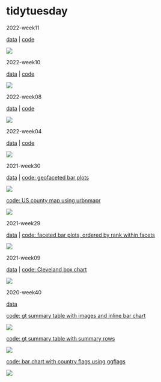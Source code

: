# tidytuesday

2022-week11

[data](https://github.com/rfordatascience/tidytuesday/blob/master/data/2022/2022-03-15/readme.md) | [code](https://github.com/lynleyaldridge/tidytuesday/blob/main/2022/2022-week11/colorpalettepackages.R)

![](2022/2022-week11/colorpalettepackages.png)

2022-week10

[data](https://github.com/rfordatascience/tidytuesday/blob/master/data/2022/2022-03-08/readme.md) | [code](https://github.com/lynleyaldridge/tidytuesday/blob/main/2022/2022-week10/youngpeoplewithfeweropportunities.R)

![](2022/2022-week10/youngpeoplewithfeweropportunities.png)

2022-week08

[data](https://github.com/rfordatascience/tidytuesday/blob/master/data/2022/2022-02-22/readme.md) | [code](https://github.com/lynleyaldridge/tidytuesday/blob/main/2022/2022-week08/americas.R)

![](2022/2022-week08/globalfreedom_Americas_2022.png)

2022-week04

[data](https://github.com/rfordatascience/tidytuesday/blob/master/data/2022/2022-01-25/readme.md) | [code](https://github.com/lynleyaldridge/tidytuesday/blob/main/2022/2022-week04/top10twoplayergames.R)

![](2022/2022-week04/top10exactly2players.png)

2021-week30

[data](https://github.com/rfordatascience/tidytuesday/tree/master/data/2021/2021-07-20) | [code: geofaceted bar plots](https://github.com/lynleyaldridge/tidytuesday/blob/main/2021/2021-week30/drought_state.R)

![](2021/2021-week30/drought_state.png)

[code: US county map using urbnmapr](https://github.com/lynleyaldridge/tidytuesday/blob/main/2021/2021-week30/drought_county_map.R)

![](2021/2021-week30/drought_county_map.png)

2021-week29

[data](https://github.com/rfordatascience/tidytuesday/tree/master/data/2021/2021-07-13) | [code: faceted bar plots, ordered by rank within facets](https://github.com/lynleyaldridge/tidytuesday/blob/main/2021/2021-week29/motive_decade.R)

![](2021/2021-week29/motive_decade.png)

2021-week09

[data](https://github.com/rfordatascience/tidytuesday/tree/master/data/2021/2021-02-23) | [code: Cleveland box chart](https://github.com/lynleyaldridge/tidytuesday/blob/main/2021/2021-week09/employment-occupation-race.R)

![](2021/2021-week09/plots/employment-occupation-race.png)

2020-week40

[data](https://github.com/rfordatascience/tidytuesday/tree/master/data/2020/2020-09-29)

[code: gt summary table with images and inline bar chart](https://github.com/lynleyaldridge/tidytuesday/blob/main/2020/2020-week40/swift-albums.R)

![](2020/2020-week40/plots/swift-albums.png)

[code: gt summary table with summary rows](https://github.com/lynleyaldridge/tidytuesday/blob/main/2020/2020-week40/compare-sales.R)

![](2020/2020-week40/plots/compare-sales.png)

[code: bar chart with country flags using ggflags](https://github.com/lynleyaldridge/tidytuesday/blob/main/2020/2020-week40/by-country.R)

![](2020/2020-week40/plots/by-country.png)


